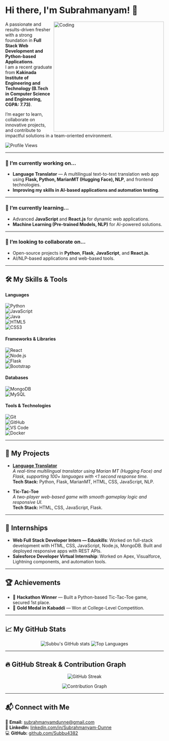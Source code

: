 # Hi there, I'm Subrahmanyam! 👋  

<img align="right" alt="Coding" width="350" src="https://media.giphy.com/media/qgQUggAC3Pfv687qPC/giphy.gif">  

A passionate and results-driven fresher with a strong foundation in **Full Stack Web Development and Python-based Applications**.  
I am a recent graduate from **Kakinada Institute of Engineering and Technology (B.Tech in Computer Science and Engineering, CGPA: 7.73)**.  

I’m eager to learn, collaborate on innovative projects, and contribute to impactful solutions in a team-oriented environment.  

![Profile Views](https://komarev.com/ghpvc/?username=Subbu4382&label=Profile%20Views&color=0e75b6&style=flat)  

---

### 🔭 I’m currently working on...
- **Language Translator** — A multilingual text-to-text translation web app using **Flask, Python, MarianMT (Hugging Face), NLP**, and frontend technologies.  
- **Improving my skills in AI-based applications and automation testing**.  

---

### 🌱 I’m currently learning...
- Advanced **JavaScript** and **React.js** for dynamic web applications.  
- **Machine Learning (Pre-trained Models, NLP)** for AI-powered solutions.  

---

### 👯 I’m looking to collaborate on...
- Open-source projects in **Python**, **Flask**, **JavaScript**, and **React.js**.  
- AI/NLP-based applications and web-based tools.  

---

## 🛠️ My Skills & Tools  

#### Languages  
![Python](https://img.shields.io/badge/Python-3776AB?style=for-the-badge&logo=python&logoColor=white)  
![JavaScript](https://img.shields.io/badge/JavaScript-F7DF1E?style=for-the-badge&logo=javascript&logoColor=black)  
![Java](https://img.shields.io/badge/Java-007396?style=for-the-badge&logo=java&logoColor=white)  
![HTML5](https://img.shields.io/badge/HTML5-E34F26?style=for-the-badge&logo=html5&logoColor=white)  
![CSS3](https://img.shields.io/badge/CSS3-1572B6?style=for-the-badge&logo=css3&logoColor=white)  

#### Frameworks & Libraries  
![React](https://img.shields.io/badge/React-61DAFB?style=for-the-badge&logo=react&logoColor=black)  
![Node.js](https://img.shields.io/badge/Node.js-339933?style=for-the-badge&logo=node.js&logoColor=white)  
![Flask](https://img.shields.io/badge/Flask-000000?style=for-the-badge&logo=flask&logoColor=white)  
![Bootstrap](https://img.shields.io/badge/Bootstrap-563D7C?style=for-the-badge&logo=bootstrap&logoColor=white)  

#### Databases  
![MongoDB](https://img.shields.io/badge/MongoDB-47A248?style=for-the-badge&logo=mongodb&logoColor=white)  
![MySQL](https://img.shields.io/badge/MySQL-4479A1?style=for-the-badge&logo=mysql&logoColor=white)  

#### Tools & Technologies  
![Git](https://img.shields.io/badge/Git-F05032?style=for-the-badge&logo=git&logoColor=white)  
![GitHub](https://img.shields.io/badge/GitHub-181717?style=for-the-badge&logo=github&logoColor=white)  
![VS Code](https://img.shields.io/badge/VS%20Code-007ACC?style=for-the-badge&logo=visual-studio-code&logoColor=white)  
![Docker](https://img.shields.io/badge/Docker-2496ED?style=for-the-badge&logo=docker&logoColor=white)  

---

## 🚀 My Projects  

- **[Language Translator](https://github.com/Subbu4382/LanguageTranslator_project)**  
  *A real-time multilingual translator using Marian MT (Hugging Face) and Flask, supporting 100+ languages with <1 second response time.*  
  **Tech Stack:** Python, Flask, MarianMT, HTML, CSS, JavaScript, NLP.  

- **Tic-Tac-Toe**  
  *A two-player web-based game with smooth gameplay logic and responsive UI.*  
  **Tech Stack:** HTML, CSS, JavaScript, Flask.  

---

## 📜 Internships  
- **Web Full Stack Developer Intern — Eduskills**: Worked on full-stack development with HTML, CSS, JavaScript, Node.js, MongoDB. Built and deployed responsive apps with REST APIs.  
- **Salesforce Developer Virtual Internship**: Worked on Apex, Visualforce, Lightning components, and automation tools.  

---

## 🏆 Achievements  
- 🥇 **Hackathon Winner** — Built a Python-based Tic-Tac-Toe game, secured 1st place.  
- 🥇 **Gold Medal in Kabaddi** — Won at College-Level Competition.  

---

## 📈 My GitHub Stats  

<p align="center">
  <img src="https://github-readme-stats.vercel.app/api?username=Subbu4382&show_icons=true&theme=radical" alt="Subbu's GitHub stats" />
  <img src="https://github-readme-stats.vercel.app/api/top-langs/?username=Subbu4382&layout=compact&theme=radical" alt="Top Languages" />
</p>  

---

## 🔥 GitHub Streak & Contribution Graph  

<p align="center">
  <img src="https://streak-stats.demolab.com?user=Subbu4382&theme=radical&hide_border=true" alt="GitHub Streak" />
</p>  

<p align="center">
  <img src="https://github-readme-activity-graph.vercel.app/graph?username=Subbu4382&theme=react-dark&hide_border=true" alt="Contribution Graph" />
</p>  

---

## 📬 Connect with Me  
📧 **Email:** subrahmanyamdunne@gmail.com  
🔗 **LinkedIn:** [linkedin.com/in/Subrahmanyam-Dunne](https://www.linkedin.com/in/subrahmanyam-dunne-5b271b2b3)  
💻 **GitHub:** [github.com/Subbu4382](https://github.com/Subbu4382)  
